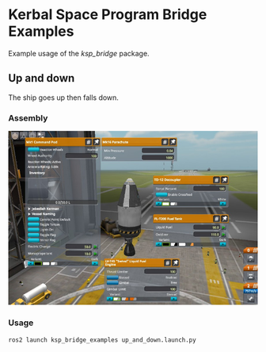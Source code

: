 # Kerbal Space Program Bridge Examples

Example usage of the *ksp_bridge* package.

## Up and down

The ship goes up then falls down.

### Assembly

![up_and_down_assembly](../doc/img/up_and_down_assembly.jpg)

### Usage

```bash
ros2 launch ksp_bridge_examples up_and_down.launch.py
```
